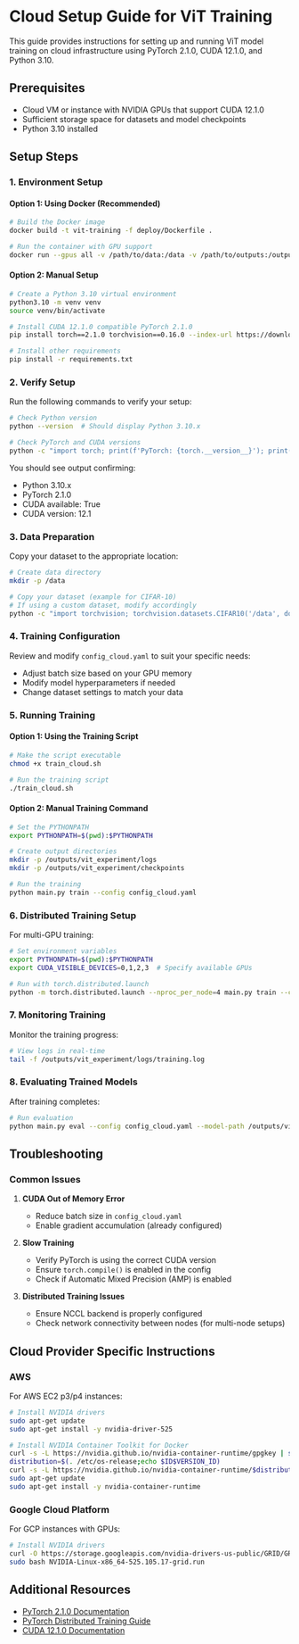 # Cloud Setup Guide for ViT Training

This guide provides instructions for setting up and running ViT model training on cloud infrastructure using PyTorch 2.1.0, CUDA 12.1.0, and Python 3.10.

## Prerequisites

- Cloud VM or instance with NVIDIA GPUs that support CUDA 12.1.0
- Sufficient storage space for datasets and model checkpoints
- Python 3.10 installed

## Setup Steps

### 1. Environment Setup

#### Option 1: Using Docker (Recommended)

```bash
# Build the Docker image
docker build -t vit-training -f deploy/Dockerfile .

# Run the container with GPU support
docker run --gpus all -v /path/to/data:/data -v /path/to/outputs:/outputs vit-training
```

#### Option 2: Manual Setup

```bash
# Create a Python 3.10 virtual environment
python3.10 -m venv venv
source venv/bin/activate

# Install CUDA 12.1.0 compatible PyTorch 2.1.0
pip install torch==2.1.0 torchvision==0.16.0 --index-url https://download.pytorch.org/whl/cu121

# Install other requirements
pip install -r requirements.txt
```

### 2. Verify Setup

Run the following commands to verify your setup:

```bash
# Check Python version
python --version  # Should display Python 3.10.x

# Check PyTorch and CUDA versions
python -c "import torch; print(f'PyTorch: {torch.__version__}'); print(f'CUDA available: {torch.cuda.is_available()}'); print(f'CUDA version: {torch.version.cuda}')"
```

You should see output confirming:
- Python 3.10.x
- PyTorch 2.1.0
- CUDA available: True
- CUDA version: 12.1

### 3. Data Preparation

Copy your dataset to the appropriate location:

```bash
# Create data directory
mkdir -p /data

# Copy your dataset (example for CIFAR-10)
# If using a custom dataset, modify accordingly
python -c "import torchvision; torchvision.datasets.CIFAR10('/data', download=True)"
```

### 4. Training Configuration

Review and modify `config_cloud.yaml` to suit your specific needs:

- Adjust batch size based on your GPU memory
- Modify model hyperparameters if needed
- Change dataset settings to match your data

### 5. Running Training

#### Option 1: Using the Training Script

```bash
# Make the script executable
chmod +x train_cloud.sh

# Run the training script
./train_cloud.sh
```

#### Option 2: Manual Training Command

```bash
# Set the PYTHONPATH
export PYTHONPATH=$(pwd):$PYTHONPATH

# Create output directories
mkdir -p /outputs/vit_experiment/logs
mkdir -p /outputs/vit_experiment/checkpoints

# Run the training
python main.py train --config config_cloud.yaml
```

### 6. Distributed Training Setup

For multi-GPU training:

```bash
# Set environment variables
export PYTHONPATH=$(pwd):$PYTHONPATH
export CUDA_VISIBLE_DEVICES=0,1,2,3  # Specify available GPUs

# Run with torch.distributed.launch
python -m torch.distributed.launch --nproc_per_node=4 main.py train --config config_cloud.yaml
```

### 7. Monitoring Training

Monitor the training progress:

```bash
# View logs in real-time
tail -f /outputs/vit_experiment/logs/training.log
```

### 8. Evaluating Trained Models

After training completes:

```bash
# Run evaluation
python main.py eval --config config_cloud.yaml --model-path /outputs/vit_experiment/checkpoints/best_model.pth
```

## Troubleshooting

### Common Issues

1. **CUDA Out of Memory Error**
   - Reduce batch size in `config_cloud.yaml`
   - Enable gradient accumulation (already configured)

2. **Slow Training**
   - Verify PyTorch is using the correct CUDA version
   - Ensure `torch.compile()` is enabled in the config
   - Check if Automatic Mixed Precision (AMP) is enabled

3. **Distributed Training Issues**
   - Ensure NCCL backend is properly configured
   - Check network connectivity between nodes (for multi-node setups)

## Cloud Provider Specific Instructions

### AWS

For AWS EC2 p3/p4 instances:

```bash
# Install NVIDIA drivers
sudo apt-get update
sudo apt-get install -y nvidia-driver-525

# Install NVIDIA Container Toolkit for Docker
curl -s -L https://nvidia.github.io/nvidia-container-runtime/gpgkey | sudo apt-key add -
distribution=$(. /etc/os-release;echo $ID$VERSION_ID)
curl -s -L https://nvidia.github.io/nvidia-container-runtime/$distribution/nvidia-container-runtime.list | sudo tee /etc/apt/sources.list.d/nvidia-container-runtime.list
sudo apt-get update
sudo apt-get install -y nvidia-container-runtime
```

### Google Cloud Platform

For GCP instances with GPUs:

```bash
# Install NVIDIA drivers
curl -O https://storage.googleapis.com/nvidia-drivers-us-public/GRID/GRID13.1/NVIDIA-Linux-x86_64-525.105.17-grid.run
sudo bash NVIDIA-Linux-x86_64-525.105.17-grid.run
```

## Additional Resources

- [PyTorch 2.1.0 Documentation](https://pytorch.org/docs/2.1.0/)
- [PyTorch Distributed Training Guide](https://pytorch.org/tutorials/intermediate/ddp_tutorial.html)
- [CUDA 12.1.0 Documentation](https://docs.nvidia.com/cuda/archive/12.1.0/) 